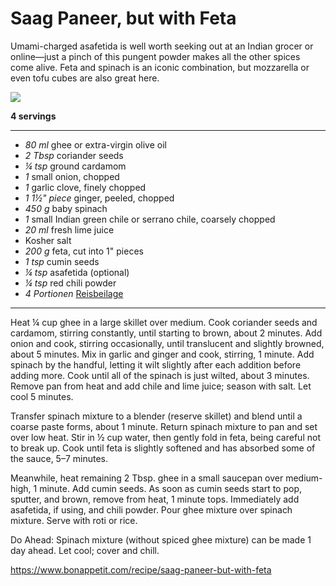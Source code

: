 # Saag Paneer, but with Feta

Umami-charged asafetida is well worth seeking out at an Indian grocer or online—just a pinch of this pungent powder makes all the other spices come alive. Feta and spinach is an iconic combination, but mozzarella or even tofu cubes are also great here.

![](https://assets.bonappetit.com/photos/5c8a90c7623f1366f6166492/16:9/w_1000,c_limit/Saag-Paneer-but-with-Feta.jpg)

**4 servings**

---

- *80 ml* ghee or extra-virgin olive oil
- *2 Tbsp* coriander seeds
- *¼ tsp* ground cardamom
- *1* small onion, chopped
- *1* garlic clove, finely chopped
- *1 1½" piece* ginger, peeled, chopped
- *450 g* baby spinach
- *1* small Indian green chile or serrano chile, coarsely chopped
- *20 ml* fresh lime juice
- Kosher salt
- *200 g* feta, cut into 1" pieces
- *1 tsp* cumin seeds
- *¼ tsp* asafetida (optional)
- *¼ tsp* red chili powder
- *4 Portionen* [Reisbeilage](reisbeilage.md)

---

Heat ¼ cup ghee in a large skillet over medium. Cook coriander seeds and cardamom, stirring constantly, until starting to brown, about 2 minutes. Add onion and cook, stirring occasionally, until translucent and slightly browned, about 5 minutes. Mix in garlic and ginger and cook, stirring, 1 minute. Add spinach by the handful, letting it wilt slightly after each addition before adding more. Cook until all of the spinach is just wilted, about 3 minutes. Remove pan from heat and add chile and lime juice; season with salt. Let cool 5 minutes.

Transfer spinach mixture to a blender (reserve skillet) and blend until a coarse paste forms, about 1 minute. Return spinach mixture to pan and set over low heat. Stir in ½ cup water, then gently fold in feta, being careful not to break up. Cook until feta is slightly softened and has absorbed some of the sauce, 5–7 minutes.

Meanwhile, heat remaining 2 Tbsp. ghee in a small saucepan over medium-high, 1 minute. Add cumin seeds. As soon as cumin seeds start to pop, sputter, and brown, remove from heat, 1 minute tops. Immediately add asafetida, if using, and chili powder. Pour ghee mixture over spinach mixture. Serve with roti or rice.

Do Ahead: Spinach mixture (without spiced ghee mixture) can be made 1 day ahead. Let cool; cover and chill.

https://www.bonappetit.com/recipe/saag-paneer-but-with-feta